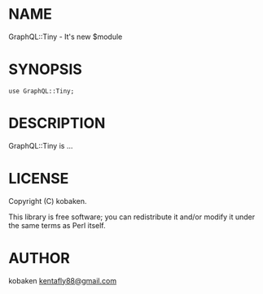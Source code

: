 
# NAME

GraphQL::Tiny - It's new $module

# SYNOPSIS

    use GraphQL::Tiny;

# DESCRIPTION

GraphQL::Tiny is ...

# LICENSE

Copyright (C) kobaken.

This library is free software; you can redistribute it and/or modify
it under the same terms as Perl itself.

# AUTHOR

kobaken <kentafly88@gmail.com>
